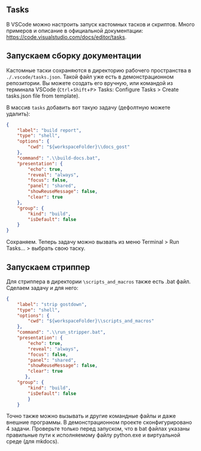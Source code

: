 ## Tasks

В VSCode можно настроить запуск кастомных тасков и скриптов. Много примеров и описание в официальной документации: https://code.visualstudio.com/docs/editor/tasks.

## Запускаем сборку документации

Кастомные таски сохраняются в директорию рабочего пространства в `./.vscode/tasks.json`. Такой файл уже есть в демонстрационном репозитории. Вы можете создать его вручную, или командой из терминала VSCode (`Ctrl`+`Shift`+`P`> Tasks: Configure Tasks > Create tasks.json file from template).

В массив `tasks` добавить вот такую задачу (дефолтную можете удалить):

```json
{
    "label": "build report",
    "type": "shell",
    "options": {
        "cwd": "${workspaceFolder}\\docs_gost"
    },
    "command": ".\\build-docs.bat",
    "presentation": {
        "echo": true,
        "reveal": "always",
        "focus": false,
        "panel": "shared",
        "showReuseMessage": false,
        "clear": true
    },
    "group": {
        "kind": "build",
        "isDefault": false
    }
}
```

Сохраняем. Теперь задачу можно вызвать из меню Terminal > Run Tasks... > выбрать свою таску.

## Запускаем стриппер

Для стриппера в директории `\scripts_and_macros` также есть .bat файл. Сделаем задачу и для него:

```json
{
    "label": "strip gostdown",
    "type": "shell",
    "options": {
        "cwd": "${workspaceFolder}\\scripts_and_macros"
    },
    "command": ".\\run_stripper.bat",
    "presentation": {
        "echo": true,
        "reveal": "always",
        "focus": false,
        "panel": "shared",
        "showReuseMessage": false,
        "clear": true
       },
    "group": {
        "kind": "build",
        "isDefault": false
        }
    }
```

Точно также можно вызывать и другие командные файлы и даже внешние программы. В демонстрационном проекте сконфигурировано 4 задачи. Проверьте только перед запуском, что в bat файлах указаны правильные пути к исполняемому файлу python.exe и виртуальной среде (для mkdocs).
